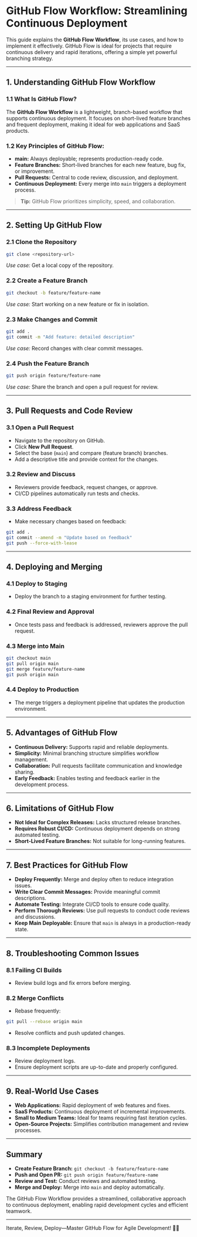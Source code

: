 # GitHub Flow Workflow: Streamlining Continuous Deployment

This guide explains the **GitHub Flow Workflow**, its use cases, and how to implement it effectively. GitHub Flow is ideal for projects that require continuous delivery and rapid iterations, offering a simple yet powerful branching strategy.

---

## 1. Understanding GitHub Flow Workflow

### 1.1 What Is GitHub Flow?

The **GitHub Flow Workflow** is a lightweight, branch-based workflow that supports continuous deployment. It focuses on short-lived feature branches and frequent deployment, making it ideal for web applications and SaaS products.

### 1.2 Key Principles of GitHub Flow:
- **main:** Always deployable; represents production-ready code.
- **Feature Branches:** Short-lived branches for each new feature, bug fix, or improvement.
- **Pull Requests:** Central to code review, discussion, and deployment.
- **Continuous Deployment:** Every merge into `main` triggers a deployment process.

> **Tip:** GitHub Flow prioritizes simplicity, speed, and collaboration.

---

## 2. Setting Up GitHub Flow

### 2.1 Clone the Repository
```bash
git clone <repository-url>
```
*Use case:* Get a local copy of the repository.

### 2.2 Create a Feature Branch
```bash
git checkout -b feature/feature-name
```
*Use case:* Start working on a new feature or fix in isolation.

### 2.3 Make Changes and Commit
```bash
git add .
git commit -m "Add feature: detailed description"
```
*Use case:* Record changes with clear commit messages.

### 2.4 Push the Feature Branch
```bash
git push origin feature/feature-name
```
*Use case:* Share the branch and open a pull request for review.

---

## 3. Pull Requests and Code Review

### 3.1 Open a Pull Request
- Navigate to the repository on GitHub.
- Click **New Pull Request**.
- Select the base (`main`) and compare (feature branch) branches.
- Add a descriptive title and provide context for the changes.

### 3.2 Review and Discuss
- Reviewers provide feedback, request changes, or approve.
- CI/CD pipelines automatically run tests and checks.

### 3.3 Address Feedback
- Make necessary changes based on feedback:
```bash
git add .
git commit --amend -m "Update based on feedback"
git push --force-with-lease
```

---

## 4. Deploying and Merging

### 4.1 Deploy to Staging
- Deploy the branch to a staging environment for further testing.

### 4.2 Final Review and Approval
- Once tests pass and feedback is addressed, reviewers approve the pull request.

### 4.3 Merge into Main
```bash
git checkout main
git pull origin main
git merge feature/feature-name
git push origin main
```

### 4.4 Deploy to Production
- The merge triggers a deployment pipeline that updates the production environment.

---

## 5. Advantages of GitHub Flow

- **Continuous Delivery:** Supports rapid and reliable deployments.
- **Simplicity:** Minimal branching structure simplifies workflow management.
- **Collaboration:** Pull requests facilitate communication and knowledge sharing.
- **Early Feedback:** Enables testing and feedback earlier in the development process.

---

## 6. Limitations of GitHub Flow

- **Not Ideal for Complex Releases:** Lacks structured release branches.
- **Requires Robust CI/CD:** Continuous deployment depends on strong automated testing.
- **Short-Lived Feature Branches:** Not suitable for long-running features.

---

## 7. Best Practices for GitHub Flow

- **Deploy Frequently:** Merge and deploy often to reduce integration issues.
- **Write Clear Commit Messages:** Provide meaningful commit descriptions.
- **Automate Testing:** Integrate CI/CD tools to ensure code quality.
- **Perform Thorough Reviews:** Use pull requests to conduct code reviews and discussions.
- **Keep Main Deployable:** Ensure that `main` is always in a production-ready state.

---

## 8. Troubleshooting Common Issues

### 8.1 Failing CI Builds
- Review build logs and fix errors before merging.

### 8.2 Merge Conflicts
- Rebase frequently:
```bash
git pull --rebase origin main
```
- Resolve conflicts and push updated changes.

### 8.3 Incomplete Deployments
- Review deployment logs.
- Ensure deployment scripts are up-to-date and properly configured.

---

## 9. Real-World Use Cases

- **Web Applications:** Rapid deployment of web features and fixes.
- **SaaS Products:** Continuous deployment of incremental improvements.
- **Small to Medium Teams:** Ideal for teams requiring fast iteration cycles.
- **Open-Source Projects:** Simplifies contribution management and review processes.

---

## Summary

- **Create Feature Branch:** `git checkout -b feature/feature-name`
- **Push and Open PR:** `git push origin feature/feature-name`
- **Review and Test:** Conduct reviews and automated testing.
- **Merge and Deploy:** Merge into `main` and deploy automatically.

The GitHub Flow Workflow provides a streamlined, collaborative approach to continuous deployment, enabling rapid development cycles and efficient teamwork.

---

Iterate, Review, Deploy—Master GitHub Flow for Agile Development! 🚀✨

